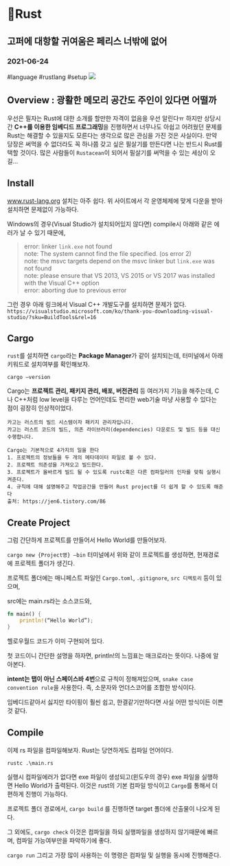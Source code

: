 # 🦀Rust
## 고퍼에 대항할 귀여움은 페리스 너밖에 없어
### 2021-06-24
#language #rustlang #setup
![](%F0%9F%A6%80Rust/Rust-1024x381.jpg)

## Overview : 광활한 메모리 공간도 주인이 있다면 어떨까
우선은 필자는 Rust에 대한 소개를 할만한 자격이 없음을 우선 알린다ㅠ 하지만 상당시간 **C++를 이용한 임베디드 프로그래밍**을 진행하면서 너무나도 아쉽고 어려웠던 문제를 Rust는 해결할 수 있을지도 모른다는 생각으로 많은 관심을 가진 것은 사실이다. 만약 당장은 써먹을 수 없더라도 꼭 하나쯤 갖고 싶은 필살기를 만든다면 나는 반드시 Rust를 택할 것이다. 많은 사람들이 `Rustacean`이 되어서 필살기를 써먹을 수 있는 세상이 오길…


## Install
www.rust-lang.org
설치는 아주 쉽다. 위 사이트에서 각 운영체제에 맞게 다운을 받아 설치하면 문제없이 가능하다.

Windows의 경우(Visual Studio가 설치되어있지 않다면) compile시 아래와 같은 에러가 날 수 있기 때문에,

> error: linker `link.exe` not found  
> note: The system cannot find the file specified. (os error 2)  
> note: the msvc targets depend on the msvc linker but `link.exe` was not found  
> note: please ensure that VS 2013, VS 2015 or VS 2017 was installed with the Visual C++ option  
> error: aborting due to previous error  

그런 경우 아래 링크에서 Visual C++ 개발도구를 설치하면 문제가 없다.
`https://visualstudio.microsoft.com/ko/thank-you-downloading-visual-studio/?sku=BuildTools&rel=16`


## Cargo
`rust`를 설치하면 `cargo`라는 **Package Manager**가 같이 설치되는데,
터미널에서 아래 키워드로 설치여부를 확인해보자.

`cargo —version`

Cargo는 **프로젝트 관리, 패키지 관리, 배포, 버전관리** 등 여러가지 기능을 해주는데,
C나 C++처럼 low level을 다루는 언어인데도 편리한 web기술 마냥 사용할 수 있다는 점이 굉장히 인상적이었다.

```
카고는 러스트의 빌드 시스템이자 패키지 관리자입니다.
카고는 러스트 코드의 빌드, 의존 라이브러리(dependencies) 다운로드 및 빌드 등을 대신 수행합니다.

Cargo는 기본적으로 4가지의 일을 한다
1. 프로젝트의 정보들을 두 개의 메타데이터 파일로 볼 수 있다.
2. 프로젝트 의존성을 가져오고 빌드한다.
3. 프로젝트가 올바르게 빌드 될 수 있도록 rustc혹은 다른 컴파일러의 인자를 맞춰 실행시켜준다.
4. 규칙에 대해 설명해주고 작업공간을 만들어 Rust project를 더 쉽게 할 수 있도록 해준다
출처: https://jen6.tistory.com/86
```


## Create Project
그럼 간단하게 프로젝트를 만들어서 Hello World를 만들어보자.

`cargo new {Project명} —bin`
터미널에서 위와 같이 프로젝트를 생성하면, 현재경로에 프로젝트 폴더가 생긴다.

프로젝트 폴더에는 매니페스트 파일인 `Cargo.toml`, `.gitignore`, `src 디렉토리` 등이 있으며,

src에는 main.rs라는 소스코드와,
```rust
fn main() {
    println!(“Hello World”);
}
```
헬로우월드 코드가 이미 구현되어 있다.

첫 코드이니 간단한 설명을 하자면,
println!의 느낌표는 매크로라는 뜻이다. 나중에 알아본다.

**intent는 탭이 아닌 스페이스바 4번**으로 규칙이 정해져있으며,
`snake case convention rule`을 사용한다. 즉, 소문자와 언더스코어를 조합한 방식이다.

임베디드같아서 싫지만 타이핑이 훨씬 쉽고, 한결같기만하다면 사실 어떤 방식이든 이쁜 것 같다.


## Compile
이제 rs 파일을 컴파일해보자. Rust는 당연하게도 컴파일 언어이다.

`rustc .\main.rs`

실행시 컴파일에러가 없다면 exe 파일이 생성되고(윈도우의 경우) exe 파일을 실행하면 Hello World가 출력된다.
이것은 rust의 기본 컴파일 방식이고 `Cargo`를 통해서 더 편하게 진행이 가능하다.

프로젝트 폴더 경로에서,
`cargo build`
를 진행하면 target 폴더에 산출물이 나오게 된다.

그 외에도,
`cargo check`
이것은 컴파일을 하되 실행파일을 생성하지 않기때문에 빠르며, 컴파일 가능여부만을 파악하기에 좋다.

`cargo run`
그리고 가장 많이 사용하는 이 명령은 컴파일 및 실행을 동시에 진행해준다.